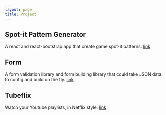 ```yaml
---
layout: page
title: Project
---
```


## Spot-it Pattern Generator
A react and react-bootstrap app that create game spot-it patterns.
[link](https://yaodingyd.github.io/react-spot-it)


## Form
A form validation library and form building library that could take JSON data to config and build on the fly.
[link](https://yaodingyd.github.io/form)


## Tubeflix
Watch your Youtube playlists, in Netflix style.
[link](http://tubeflix.surge.sh)

